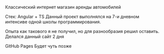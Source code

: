Классический интернет магазин аренды автомобилей

Стек: Angular + TS
Данный проект выполнялся на 7-и дневном интенсиве одной школы программирования.

Опыта как такового я не получил, но для разнообразия решил оставить. Делался данный сайт 2 дня

GitHub Pages Будет чуть позже
